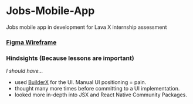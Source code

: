 # Jobs-Mobile-App
Jobs mobile app in development for Lava X internship assessment

### [Figma Wireframe](https://www.figma.com/file/O5jqMPm2WBHlj9UcP7DN6I/Job-App-Project?node-id=0%3A1)

### Hindsights (Because lessons are important)
*I should have...*
- used [BuilderX](https://builderx.io/) for the UI. Manual UI positioning = pain.
- thought many more times before committing to a UI implementation.
- looked more in-depth into JSX and React Native Community Packages.
